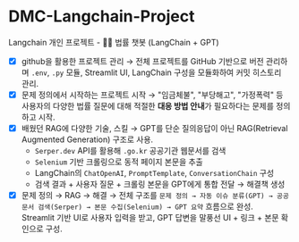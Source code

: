 # DMC-Langchain-Project
Langchain 개인 프로젝트 - 🧑‍⚖️ 법률 챗봇 (LangChain + GPT)

- [x]  github을 활용한 프로젝트 관리
  → 전체 프로젝트를 GitHub 기반으로 버전 관리하며 `.env`, `.py` 모듈, Streamlit UI, LangChain 구성을 모듈화하여 커밋 히스토리 관리.
- [x]  문제 정의에서 시작하는 프로젝트 시작
  → "임금체불", "부당해고", "가정폭력" 등 사용자의 다양한 법률 질문에 대해 적절한 **대응 방법 안내**가 필요하다는 문제를 정의하고 시작.
- [x]  배웠던 RAG에 다양한 기술, 스킬
  → GPT를 단순 질의응답이 아닌 RAG(Retrieval Augmented Generation) 구조로 사용.  
    - `Serper.dev` API를 활용해 `.go.kr` 공공기관 웹문서를 검색  
    - `Selenium` 기반 크롤링으로 동적 페이지 본문을 추출  
    - LangChain의 `ChatOpenAI`, `PromptTemplate`, `ConversationChain` 구성  
    - 검색 결과 + 사용자 질문 + 크롤링 본문을 GPT에게 통합 전달 → 해결책 생성
- [x]  문제 정의 → RAG → 해결
  → 전체 구조를 `문제 정의 → 자동 이슈 분류(GPT) → 공공문서 검색(Serper) → 본문 수집(Selenium) → GPT 요약` 흐름으로 완성.  
    Streamlit 기반 UI로 사용자 입력을 받고, GPT 답변을 말풍선 UI + 링크 + 본문 확인으로 구성.